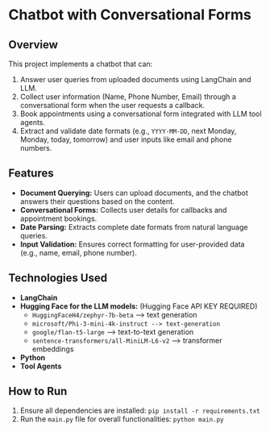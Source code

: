 # Chatbot with Conversational Forms 

## Overview  
This project implements a chatbot that can:  
1. Answer user queries from uploaded documents using LangChain and LLM.  
2. Collect user information (Name, Phone Number, Email) through a conversational form when the user requests a callback.  
3. Book appointments using a conversational form integrated with LLM tool agents.  
4. Extract and validate date formats (e.g., `YYYY-MM-DD`, next Monday, Monday, today, tomorrow) and user inputs like email and phone numbers.  

## Features  
- **Document Querying:** Users can upload documents, and the chatbot answers their questions based on the content.  
- **Conversational Forms:** Collects user details for callbacks and appointment bookings.  
- **Date Parsing:** Extracts complete date formats from natural language queries.  
- **Input Validation:** Ensures correct formatting for user-provided data (e.g., name, email, phone number).  

## Technologies Used  
- **LangChain**  
- **Hugging Face for the LLM models:**  (Hugging Face API KEY REQUIRED)
  - `HuggingFaceH4/zephyr-7b-beta` --> text generation  
  - `microsoft/Phi-3-mini-4k-instruct --> text-generation`  
  - `google/flan-t5-large` --> text-to-text generation  
  - `sentence-transformers/all-MiniLM-L6-v2` --> transformer embeddings  
- **Python**  
- **Tool Agents**  

## How to Run  
1. Ensure all dependencies are installed: `pip install -r requirements.txt`
2. Run the `main.py` file for overall functionalities: `python main.py` 
    

